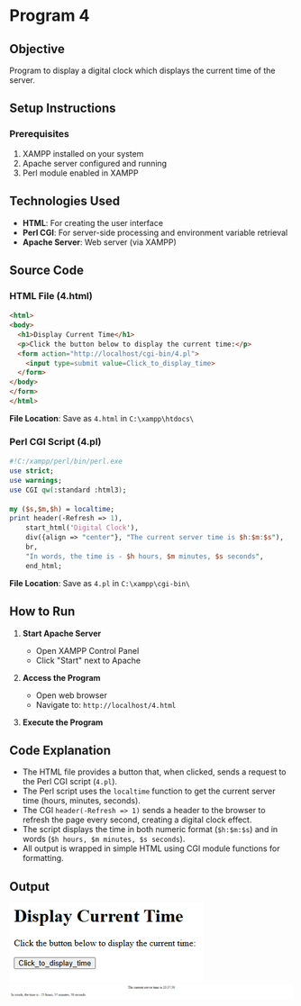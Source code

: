 # Program 4

## Objective
Program to display a digital clock which displays the current time of the server.  

## Setup Instructions

### Prerequisites
1. XAMPP installed on your system
2. Apache server configured and running
3. Perl module enabled in XAMPP

## Technologies Used
- **HTML**: For creating the user interface
- **Perl CGI**: For server-side processing and environment variable retrieval
- **Apache Server**: Web server (via XAMPP)

## Source Code

### HTML File (4.html)
```html
<html>
<body>
  <h1>Display Current Time</h1>
  <p>Click the button below to display the current time:</p>
  <form action="http://localhost/cgi-bin/4.pl">
    <input type=submit value=Click_to_display_time>
  </form>
</body>
</form>
</html>
```

**File Location**: Save as `4.html` in `C:\xampp\htdocs\`

### Perl CGI Script (4.pl)

```perl
#!C:/xampp/perl/bin/perl.exe
use strict;
use warnings;
use CGI qw(:standard :html3);

my ($s,$m,$h) = localtime;
print header(-Refresh => 1),
    start_html('Digital Clock'),
    div({align => "center"}, "The current server time is $h:$m:$s"),
    br,
    "In words, the time is - $h hours, $m minutes, $s seconds",
    end_html;
```

**File Location**: Save as `4.pl` in `C:\xampp\cgi-bin\`

## How to Run

1. **Start Apache Server**
   - Open XAMPP Control Panel
   - Click "Start" next to Apache

2. **Access the Program**
   - Open web browser
   - Navigate to: `http://localhost/4.html`

3. **Execute the Program**


## Code Explanation

- The HTML file provides a button that, when clicked, sends a request to the Perl CGI script (`4.pl`).
- The Perl script uses the `localtime` function to get the current server time (hours, minutes, seconds).
- The CGI `header(-Refresh => 1)` sends a header to the browser to refresh the page every second, creating a digital clock effect.
- The script displays the time in both numeric format (`$h:$m:$s`) and in words (`$h hours, $m minutes, $s seconds`).
- All output is wrapped in simple HTML using CGI module functions for formatting.

## Output 

![output 1](./o1.png)
![output 2](./o2.png)